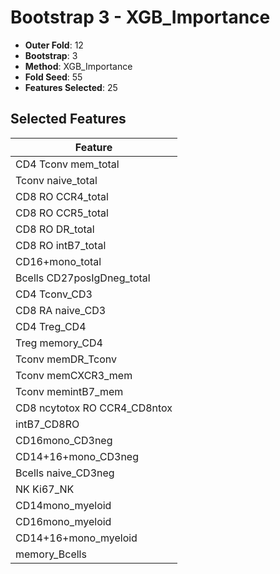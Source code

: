 # Bootstrap 3 - XGB_Importance

- **Outer Fold**: 12
- **Bootstrap**: 3
- **Method**: XGB_Importance
- **Fold Seed**: 55
- **Features Selected**: 25

## Selected Features

| Feature |
|---------|
| CD4 Tconv mem_total |
| Tconv naive_total |
| CD8 RO CCR4_total |
| CD8 RO CCR5_total |
| CD8 RO DR_total |
| CD8 RO intB7_total |
| CD16+mono_total |
| Bcells CD27posIgDneg_total |
| CD4 Tconv_CD3 |
| CD8 RA naive_CD3 |
| CD4 Treg_CD4 |
| Treg memory_CD4 |
| Tconv memDR_Tconv |
| Tconv memCXCR3_mem |
| Tconv memintB7_mem |
| CD8 ncytotox RO CCR4_CD8ntox |
| intB7_CD8RO |
| CD16mono_CD3neg |
| CD14+16+mono_CD3neg |
| Bcells naive_CD3neg |
| NK Ki67_NK |
| CD14mono_myeloid |
| CD16mono_myeloid |
| CD14+16+mono_myeloid |
| memory_Bcells |
